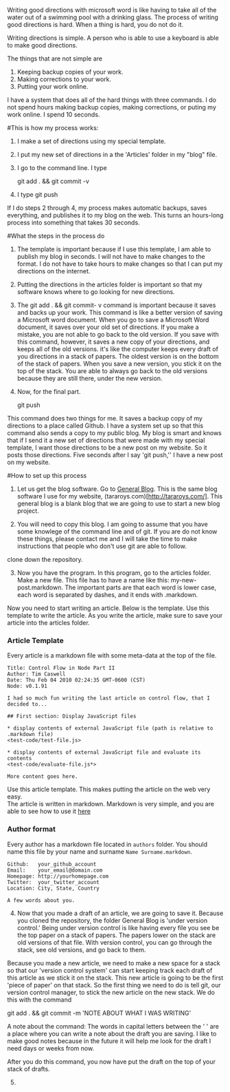 Writing good directions with microsoft word is like having to take all of the water out of a swimming pool with a drinking glass. The process of writing good directions is hard.  When a thing is hard, you do not do it.

Writing directions is simple. A person who is able to use a keyboard is able to make good directions.

The things that are not simple are 
  1. Keeping backup copies of your work. 
  2. Making corrections to your work. 
  3. Putting your work online. 

I have a system that does all of the hard things with three commands. I do not spend hours making backup copies, making corrections, or puting my work online. I spend 10 seconds.  

#This is how my process works:

1. I make a set of directions using my special template.  
2. I put my new set of directions in a the 'Articles' folder in my "blog" file. 
3. I go to the command line. I type
     
     git add .  && git commit -v 

4. I type git push

If I do steps 2 through 4, my process makes automatic backups, saves everything, and publishes it to my blog on the web. This turns an hours-long process into something that takes 30 seconds. 

#What the steps in the process do

1. The template is important because if I use this template, I am able to publish my blog in seconds. I will not have to make changes to the format. I do not have to take hours to make changes so that I can put my directions on the internet.
2. Putting the directions in the articles folder is important so that my software knows where to go looking for new directions. 
3. The git add . && git commit- v command is important because it saves and backs up your work. This command is like a better version of saving a Microsoft word document. When you go to save a Microsoft Word document, it saves over your old set of directions.  If you make a mistake, you are not able to go back to the old version.  If you save with this command, however, it saves a new copy of your directions, and keeps all of the old versions.  it's like the computer keeps every draft of you directions in a stack of papers. The oldest version is on the bottom of the stack of papers. When you save a new version, you stick it on the top of the stack.  You are able to always go back to the old versions because they are still there, under the new version.  

4. Now, for the final part. 
    
    git push 

This command does two things for me. It saves a backup copy of my directions to a place called Github.  I have a system set up so that this command also sends a copy to my public blog.  My blog is smart and knows that if I send it a new set of directions that were made with my special template, I want those directions to be a new post on my website. So it posts those directions. Five seconds after I say 'git push,'' I have a new post on my website.

#How to set up this process

1. Let us get the blog software.  Go to [General Blog](https://github.com/tararoys/General_Blog). This is the same blog software I use for my website, (tararoys.com)[http://tararoys.com/].  This general blog is a blank blog that we are going to use to start a new blog project. 

2. You will need to copy this blog. I am going to assume that you have some knowlege of the command line and of git.  If you are do not know these things, please contact me and I will take the time to make instructions that people who don't use git are able to follow. 

  clone down the repository. 

3. Now you have the program. In this program, go to the articles folder.  Make a new file.  This file has to have a name like this: my-new-post.markdown.  The important parts are that each word is lower case, each word is separated by dashes, and it ends with .markdown.

 Now you need to start writing an article. Below is the template.  Use this template to write the article. As you write the article, make sure to save your article into the articles folder.  

### Article Template

Every article is a markdown file with some meta-data at the top of the file.

    Title: Control Flow in Node Part II
    Author: Tim Caswell
    Date: Thu Feb 04 2010 02:24:35 GMT-0600 (CST)
    Node: v0.1.91

    I had so much fun writing the last article on control flow, that I decided to...

    ## First section: Display JavaScript files

    * display contents of external JavaScript file (path is relative to .markdown file)
    <test-code/test-file.js>

    * display contents of external JavaScript file and evaluate its contents
    <test-code/evaluate-file.js*>

    More content goes here.

Use this article template.  This makes putting the article on the web very easy.  
The article is written in markdown.  Markdown is very simple, and you are able to see how to use it [here](http://chronicle.com/blogs/profhacker/markdown-the-syntax-you-probably-already-know/35295)  

### Author format

Every author has a markdown file located in `authors` folder. You should name this file by your name and surname `Name Surname.markdown`.

    Github:   your_github_account
    Email:    your_email@domain.com
    Homepage: http://yourhomepage.com
    Twitter:  your_twitter_account
    Location: City, State, Country

    A few words about you.

4. Now that you made a draft of an article, we are going to save it. Because you cloned the repository, the folder General Blog is 'under version control.' Being under version control is like having every file you see be the top paper on a stack of papers.  The papers lower on the stack are old versions of that file.  With version control, you can go through the stack, see old versions, and go back to them. 

Because you made a new article, we need to make a new space for a stack so that our 'version control system' can start keeping track each draft of this article as we stick it on the stack.  This new article is going to be the first 'piece of paper' on that stack. So the first thing we need to do is tell git, our version control manager, to stick the new article on the new stack.  We do this with the command 

   git add . && git commit -m 'NOTE ABOUT WHAT I WAS WRITING'

A note about the command: The words in capital letters between the ' ' are a place where you can write a note about the draft you are saving. I like to make good notes because in the future it will help  me look for the draft I need days or weeks from now.

After you do this command, you now have put the draft on the top of your stack of drafts. 

5. 

